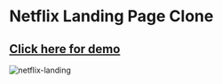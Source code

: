 # Netflix Landing Page Clone
## [Click here for demo](https://golden-dieffenbachia-777dd8.netlify.app/)
![netflix-landing](https://user-images.githubusercontent.com/11324886/182055183-95745559-c3c0-4eb6-abcf-a9114690ae25.jpeg)
